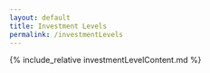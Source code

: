 ```yaml
---
layout: default
title: Investment Levels
permalink: /investmentLevels
---
```


{% include_relative investmentLevelContent.md %}
